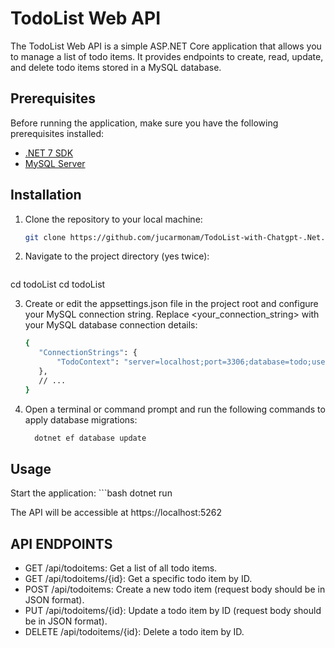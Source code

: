 # TodoList Web API

The TodoList Web API is a simple ASP.NET Core application that allows you to manage a list of todo items. It provides endpoints to create, read, update, and delete todo items stored in a MySQL database.

## Prerequisites

Before running the application, make sure you have the following prerequisites installed:

- [.NET 7 SDK](https://dotnet.microsoft.com/download/dotnet/7.0)
- [MySQL Server](https://dev.mysql.com/downloads/mysql/)

## Installation

1. Clone the repository to your local machine:

   ```bash
   git clone https://github.com/jucarmonam/TodoList-with-Chatgpt-.Net.git

2. Navigate to the project directory (yes twice):
   ```bash
  cd todoList
  cd todoList

3. Create or edit the appsettings.json file in the project root and configure your MySQL connection string. Replace <your_connection_string> with your MySQL database connection details:
    ```bash
    {
       "ConnectionStrings": {
           "TodoContext": "server=localhost;port=3306;database=todo;user=root;password=<your_password>"
       },
       // ...
   }

4. Open a terminal or command prompt and run the following commands to apply database migrations:
   ```bash
     dotnet ef database update

## Usage
Start the application:
      ```bash
      dotnet run


The API will be accessible at https://localhost:5262

## API ENDPOINTS

- GET /api/todoitems: Get a list of all todo items.
- GET /api/todoitems/{id}: Get a specific todo item by ID.
- POST /api/todoitems: Create a new todo item (request body should be in JSON format).
- PUT /api/todoitems/{id}: Update a todo item by ID (request body should be in JSON format).
- DELETE /api/todoitems/{id}: Delete a todo item by ID.




